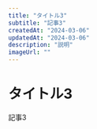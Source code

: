 ```yaml
---
title: "タイトル3"
subtitle: "記事3"
createdAt: "2024-03-06"
updatedAt: "2024-03-06"
description: "説明"
imageUrl: ""
---
```

 
# タイトル3

記事3